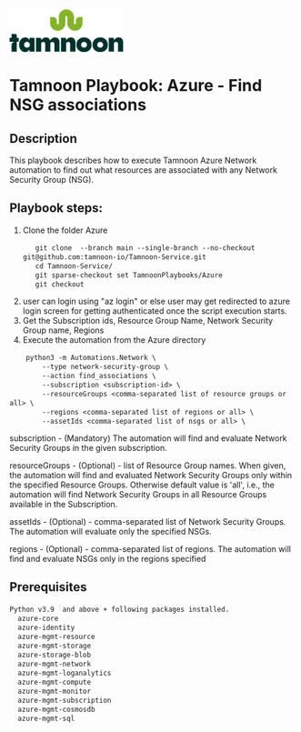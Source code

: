 
<img src="../../../images/icons/Tamnoon.png" width="200"/>

# Tamnoon Playbook: Azure  - Find NSG associations


## Description
This playbook describes how to execute Tamnoon Azure Network automation to find out what resources are associated with any Network Security Group (NSG).


## Playbook steps:
1. Clone the folder Azure
   ``````
      git clone  --branch main --single-branch --no-checkout git@github.com:tamnoon-io/Tamnoon-Service.git
      cd Tamnoon-Service/
      git sparse-checkout set TamnoonPlaybooks/Azure
      git checkout

   ``````  
2. user can login using "az login" or else user may get redirected to azure login screen for getting authenticated once the script execution starts.
3. Get the Subscription ids, Resource Group Name, Network Security Group name, Regions
4. Execute the automation from the Azure directory

``````
    python3 -m Automations.Network \
        --type network-security-group \
        --action find_associations \
        --subscription <subscription-id> \
        --resourceGroups <comma-separated list of resource groups or all> \
        --regions <comma-separated list of regions or all> \
        --assetIds <comma-separated list of nsgs or all> \
``````
   subscription - (Mandatory)
    The automation will find and evaluate Network Security Groups in the given subscription.
  
   resourceGroups - (Optional) - list of Resource Group names. When given, the automation will find and evaluated Network Security Groups only within the specified Resource Groups. Otherwise default value is 'all', i.e., the automation will find Network Security Groups in all Resource Groups available in the Subscription. 

   assetIds - (Optional) - comma-separated list of Network Security Groups. The automation will evaluate only the specified NSGs.

   regions - (Optional) - comma-separated list of regions. The automation will find and evaluate NSGs only in the regions specified

## Prerequisites 
    Python v3.9  and above + following packages installed.    
      azure-core
      azure-identity
      azure-mgmt-resource
      azure-mgmt-storage
      azure-storage-blob
      azure-mgmt-network
      azure-mgmt-loganalytics
      azure-mgmt-compute
      azure-mgmt-monitor
      azure-mgmt-subscription
      azure-mgmt-cosmosdb
      azure-mgmt-sql

